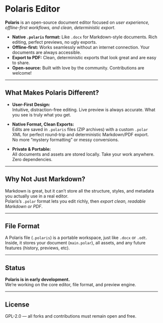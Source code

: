 # Polaris Editor

**Polaris** is an open-source document editor focused on *user experience, offline-first workflows, and clean, deterministic export*.

- **Native `.polaris` format:** Like `.docx` for Markdown-style documents. Rich editing, perfect previews, no ugly exports.
- **Offline-first:** Works seamlessly without an internet connection. Your documents are always accessible.
- **Export to PDF:** Clean, deterministic exports that look great and are easy to share.
- **Open-source:** Built with love by the community. Contributions are welcome!

---

## What Makes Polaris Different?

- **User-First Design:**  
  Intuitive, distraction-free editing. Live preview is always accurate. What you see is truly what you get.


- **Native Format, Clean Exports:**  
  Edits are saved in `.polaris` files (ZIP archives) with a custom `.polar` XML for perfect round-trip and deterministic Markdown/PDF export.  
  No more “mystery formatting” or messy conversions.


- **Private & Portable:**  
  All documents and assets are stored locally. Take your work anywhere. Zero dependencies.

---

## Why Not Just Markdown?

Markdown is great, but it can’t store all the structure, styles, and metadata you actually use in a real editor.  
Polaris’s `.polar` format lets you edit richly, then *export clean, readable Markdown or PDF*.

---

## File Format

A Polaris file (`.polaris`) is a portable workspace, just like `.docx` or `.odt`.  
Inside, it stores your document (`main.polar`), all assets, and any future features (history, previews, etc).

---

## Status

**Polaris is in early development.**  
We’re working on the core editor, file format, and preview engine.

---

## License

GPL-2.0 — all forks and contributions must remain open and free.